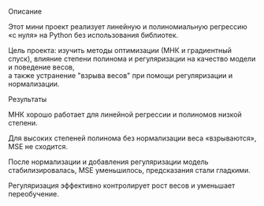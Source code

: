 Описание

Этот мини проект реализует линейную и полиномиальную регрессию «с нуля» на Python без использования библиотек.

Цель проекта: изучить методы оптимизации (МНК и градиентный спуск), влияние степени полинома и регуляризации на качество модели и поведение весов,\
а также устранение "взрыва весов" при помощи регуляризации и нормализации.

Результаты

МНК хорошо работает для линейной регрессии и полиномов низкой степени.

Для высоких степеней полинома без нормализации веса «взрываются», MSE не сходится.

После нормализации и добавления регуляризации модель стабилизировалась, MSE уменьшилось, предсказания стали гладкими.

Регуляризация эффективно контролирует рост весов и уменьшает переобучение.
